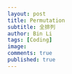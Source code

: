 ```yaml
---
layout: post
title: Permutation
subtitle: 全排列
author: Bin Li
tags: [Coding]
image: 
comments: true
published: true
---
```


